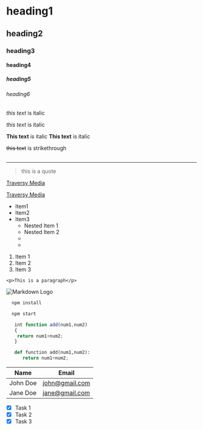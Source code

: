 <!--headings-->

# heading1

## heading2

### heading3

#### heading4

##### heading5

###### heading6

<!--Italic-->

_this text_ is italic

_this text_ is italic

<!-- Strong -->

**This text** is italic
**This text** is italic

<!-- strikethrough-->

~~this text~~ is strikethrough

## <!-- horizontal rule-->

---

<!-- block quote-->

> this is a quote

<!-- links -->

[Traversy Media](http://www.traversymedia.com)

[Traversy Media](http://www.traversymedia.com "Traversy Media")

<!-- Unordered lists-->

- Item1
- Item2
- Item3
  - Nested Item 1
  - Nested Item 2
  -
  -

<!-- OL -->

1. Item 1
2. Item 2
3. Item 3

<!--Inline Code Block -->

`<p>This is a paragraph</p>`

<!-- Images -->

![Markdown Logo](https://markdown-here.com/img/icon256.png)

<!--Github Markdowns-->

<!--Code Blocks-->

```bash
  npm install

  npm start
```

```javascript
   int function add(num1,num2)
   {
    return num1+num2;
   }
```

```python
   def function add(num1,num2):
      return num1+num2;
```

<!--Tables-->

| Name     | Email          |
| -------- | -------------- |
| John Doe | john@gmail.com |
| Jane Doe | jane@gmail.com |

<!-- Task lists-->

- [x] Task 1
- [x] Task 2
- [x] Task 3
